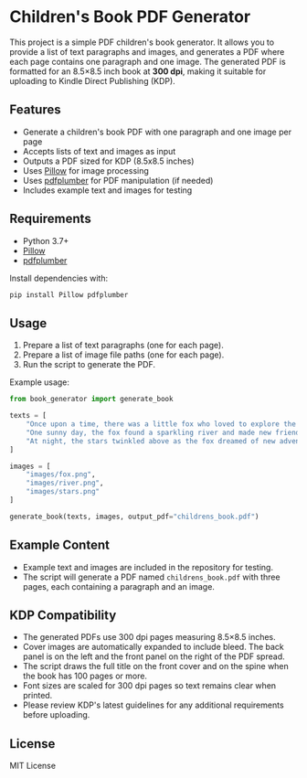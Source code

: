# Children's Book PDF Generator

This project is a simple PDF children's book generator. It allows you to provide a list of text paragraphs and images, and generates a PDF where each page contains one paragraph and one image. The generated PDF is formatted for an 8.5×8.5 inch book at **300 dpi**, making it suitable for uploading to Kindle Direct Publishing (KDP).

## Features

- Generate a children's book PDF with one paragraph and one image per page
- Accepts lists of text and images as input
- Outputs a PDF sized for KDP (8.5x8.5 inches)
- Uses [Pillow](https://python-pillow.org/) for image processing
- Uses [pdfplumber](https://github.com/jsvine/pdfplumber) for PDF manipulation (if needed)
- Includes example text and images for testing

## Requirements

- Python 3.7+
- [Pillow](https://python-pillow.org/)
- [pdfplumber](https://github.com/jsvine/pdfplumber)

Install dependencies with:

```bash
pip install Pillow pdfplumber
```

## Usage

1. Prepare a list of text paragraphs (one for each page).
2. Prepare a list of image file paths (one for each page).
3. Run the script to generate the PDF.

Example usage:

```python
from book_generator import generate_book

texts = [
    "Once upon a time, there was a little fox who loved to explore the forest.",
    "One sunny day, the fox found a sparkling river and made new friends.",
    "At night, the stars twinkled above as the fox dreamed of new adventures."
]

images = [
    "images/fox.png",
    "images/river.png",
    "images/stars.png"
]

generate_book(texts, images, output_pdf="childrens_book.pdf")
```

## Example Content

- Example text and images are included in the repository for testing.
- The script will generate a PDF named `childrens_book.pdf` with three pages, each containing a paragraph and an image.

## KDP Compatibility

- The generated PDFs use 300 dpi pages measuring 8.5×8.5 inches.
- Cover images are automatically expanded to include bleed. The back panel is on the left and the front panel on the right of the PDF spread.
- The script draws the full title on the front cover and on the spine when the book has 100 pages or more.
- Font sizes are scaled for 300 dpi pages so text remains clear when printed.
- Please review KDP's latest guidelines for any additional requirements before uploading.

## License

MIT License
